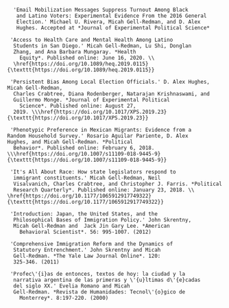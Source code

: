 
      'Email Mobilization Messages Suppress Turnout Among Black
       and Latino Voters: Experimental Evidence From the 2016 General
       Election.' Michael U. Rivera, Micah Gell-Redman, and D. Alex
       Hughes. Accepted at *Journal of Experimental Political Science*

     'Access to Health Care and Mental Health Among Latino
      Students in San Diego.' Micah Gell-Redman, Lu Shi, Donglan
      Zhang, and Ana Barbara Mungaray. *Health
        Equity*. Published online: June 16, 2020. \\
      \href{https://doi.org/10.1089/heq.2019.0115}{\texttt{https://doi.org/10.1089/heq.2019.0115}} 

     'Persistent Bias Among Local Election Officials.' D. Alex Hughes, Micah Gell-Redman,
      Charles Crabtree, Diana Rodenberger, Natarajan Krishnaswami, and
      Guillermo Monge. *Journal of Experimental Political
        Science*. Published online: August 27,
      2019. \\\href{https://doi.org/10.1017/XPS.2019.23}{\texttt{https://doi.org/10.1017/XPS.2019.23}}   

     'Phenotypic Preference in Mexican Migrants: Evidence from a
    Random Household Survey.' Rosario Aguilar Pariente, D. Alex
    Hughes, and Micah Gell-Redman. *Political
      Behavior*. Published online: February 6, 2018. \\\href{https://doi.org/10.1007/s11109-018-9445-9}{\texttt{https://doi.org/10.1007/s11109-018-9445-9}}

     'It's All About Race: How state legislators respond to
      immigrant constituents.' Micah Gell-Redman, Neil
      Visalvanich, Charles Crabtree, and Christopher J. Farris. *Political
      Research Quarterly*. Published online: January 23, 2018. \\ \href{https://doi.org/10.1177/1065912917749322}{\texttt{https://doi.org/10.1177/1065912917749322}} 

     'Introduction: Japan, the United States, and the
      Philosophical Bases of Immigration Policy.' John Skrentny,
      Micah Gell-Redman and  Jack Jin Gary Lee. *American
        Behavioral Scientist*. 56: 995-1007. (2012)

     'Comprehensive Immigration Reform and the Dynamics of
      Statutory Entrenchment.' John Skrentny and Micah
      Gell-Redman. *The Yale Law Journal Online*. 120:
      325-346. (2011) 

     'Profec\'{i}as de entonces, textos de hoy: la ciudad y la
      narrativa argentina de las primeras y \'{u}ltimas d\'{e}cadas
      del siglo XX.' Evelia Romano and Micah
      Gell-Redman. *Revista de Humanidades: Tecnol\'{o}gico de
        Monterrey*. 8:197-220. (2000)

